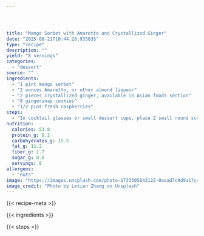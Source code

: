 ```yaml
---




title: "Mango Sorbet with Amaretto and Crystallized Ginger"
date: "2025-08-21T10:44:26.935835"
type: "recipe"
description: ""
yield: "8 servings"
categories:
  - "dessert"
source: ""
ingredients:
  - "1 pint mango sorbet"
  - "2 ounces Amaretto, or other almond liqueur"
  - "2 pieces crystallized ginger, available in Asian foods section"
  - "8 gingersnap cookies"
  - "1/2 pint fresh raspberries"
steps:
  - "In cocktail glasses or small dessert cups, place 2 small round scoops of mango sorbet. Pour 1/2-ounce, 1/2 a shot, Amaretto over sorbet. Using a hand held small grater grate the crystallized ginger over the sorbet to garnish. If you do not have a small grater, use a small pairing knife to shave off small curls of the ginger pieces. Set 2 gingersnaps into the sorbet in each glass and scatter top of desserts with a scattering of fresh red raspberries."
nutrition:
  calories: 53.8
  protein_g: 6.2
  carbohydrates_g: 15.5
  fat_g: 11.2
  fiber_g: 1.7
  sugar_g: 0.0
  servings: 8
allergens:
  - "nuts"
image: "https://images.unsplash.com/photo-1733505843122-0aaad7c9d9a1?crop=entropy&cs=tinysrgb&fit=max&fm=jpg&ixid=M3w3OTQ5MzV8MHwxfHNlYXJjaHwxfHxtYW5nbyUyMHNvcmJldCUyMHdpdGglMjBhbWFyZXR0byUyMGFuZCUyMGNyeXN0YWxsaXplZCUyMGdpbmdlciUyMGZvb2QlMjBkZXNzZXJ0fGVufDF8MHx8fDE3NTU3OTU5MDN8MA&ixlib=rb-4.1.0&q=80&w=1080"
image_credit: "Photo by Letian Zhang on Unsplash"
---
```


{{< recipe-meta >}}

{{< ingredients >}}

{{< steps >}}

